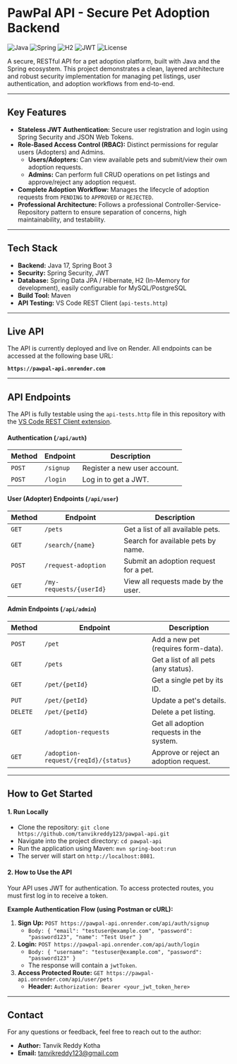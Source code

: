 # PawPal API - Secure Pet Adoption Backend

![Java](https://img.shields.io/badge/java-%23ED8B00.svg?style=for-the-badge&logo=openjdk&logoColor=white)
![Spring](https://img.shields.io/badge/spring-%236DB33F.svg?style=for-the-badge&logo=spring&logoColor=white)
![H2](https://img.shields.io/badge/H2-red?style=for-the-badge)
![JWT](https://img.shields.io/badge/JWT-black?style=for-the-badge&logo=JSON%20web%20tokens)
![License](https://img.shields.io/badge/License-MIT-blue.svg)

A secure, RESTful API for a pet adoption platform, built with Java and the Spring ecosystem. This project demonstrates a clean, layered architecture and robust security implementation for managing pet listings, user authentication, and adoption workflows from end-to-end.

---

## Key Features

- **Stateless JWT Authentication:** Secure user registration and login using Spring Security and JSON Web Tokens.
- **Role-Based Access Control (RBAC):** Distinct permissions for regular users (Adopters) and Admins.
  - **Users/Adopters:** Can view available pets and submit/view their own adoption requests.
  - **Admins:** Can perform full CRUD operations on pet listings and approve/reject any adoption request.
- **Complete Adoption Workflow:** Manages the lifecycle of adoption requests from `PENDING` to `APPROVED` or `REJECTED`.
- **Professional Architecture:** Follows a professional Controller-Service-Repository pattern to ensure separation of concerns, high maintainability, and testability.

---

## Tech Stack

- **Backend:** Java 17, Spring Boot 3
- **Security:** Spring Security, JWT
- **Database:** Spring Data JPA / Hibernate, H2 (In-Memory for development), easily configurable for MySQL/PostgreSQL
- **Build Tool:** Maven
- **API Testing:** VS Code REST Client (`api-tests.http`)

---

## Live API

The API is currently deployed and live on Render. All endpoints can be accessed at the following base URL:

**`https://pawpal-api.onrender.com`**

---

## API Endpoints

The API is fully testable using the `api-tests.http` file in this repository with the [VS Code REST Client extension](https://marketplace.visualstudio.com/items?itemName=humao.rest-client).

#### Authentication (`/api/auth`)
| Method | Endpoint | Description |
|--------|----------|-------------|
| `POST` | `/signup` | Register a new user account. |
| `POST` | `/login` | Log in to get a JWT. |

#### User (Adopter) Endpoints (`/api/user`)
| Method | Endpoint | Description |
|--------|----------|-------------|
| `GET` | `/pets` | Get a list of all available pets. |
| `GET` | `/search/{name}` | Search for available pets by name. |
| `POST` | `/request-adoption` | Submit an adoption request for a pet. |
| `GET` | `/my-requests/{userId}` | View all requests made by the user. |

#### Admin Endpoints (`/api/admin`)
| Method | Endpoint | Description |
|--------|----------|-------------|
| `POST` | `/pet` | Add a new pet (requires form-data). |
| `GET` | `/pets` | Get a list of all pets (any status). |
| `GET` | `/pet/{petId}` | Get a single pet by its ID. |
| `PUT` | `/pet/{petId}` | Update a pet's details. |
| `DELETE`| `/pet/{petId}`| Delete a pet listing. |
| `GET` | `/adoption-requests` | Get all adoption requests in the system. |
| `GET` | `/adoption-request/{reqId}/{status}`| Approve or reject an adoption request. |

---

## How to Get Started

#### 1. Run Locally
- Clone the repository: `git clone https://github.com/tanvikreddy123/pawpal-api.git`
- Navigate into the project directory: `cd pawpal-api`
- Run the application using Maven: `mvn spring-boot:run`
- The server will start on `http://localhost:8081`.

#### 2. How to Use the API
Your API uses JWT for authentication. To access protected routes, you must first log in to receive a token.

**Example Authentication Flow (using Postman or cURL):**
1. **Sign Up:** `POST https://pawpal-api.onrender.com/api/auth/signup`
   - `Body: { "email": "testuser@example.com", "password": "password123", "name": "Test User" }`
2. **Login:** `POST https://pawpal-api.onrender.com/api/auth/login`
   - `Body: { "username": "testuser@example.com", "password": "password123" }`
   - The response will contain a `jwtToken`.
3. **Access Protected Route:** `GET https://pawpal-api.onrender.com/api/user/pets`
   - **Header:** `Authorization: Bearer <your_jwt_token_here>`

---

## Contact

For any questions or feedback, feel free to reach out to the author:
- **Author:** Tanvik Reddy Kotha
- **Email:** tanvikreddy123@gmail.com